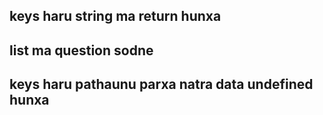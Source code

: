 ## keys haru string ma return hunxa
## list ma question sodne

## keys haru pathaunu parxa natra data undefined hunxa
